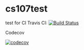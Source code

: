 # cs107test
test for CI
Travis CI:
[![Build Status](https://app.travis-ci.com/SiyuLilyQian/cs107test.svg?branch=main)](https://app.travis-ci.com/SiyuLilyQian/cs107test)

Codecov

[![codecov](https://codecov.io/gh/SiyuLilyQian/cs107test/branch/main/graph/badge.svg?token=INBY756CG3)](https://codecov.io/gh/SiyuLilyQian/cs107test) 

